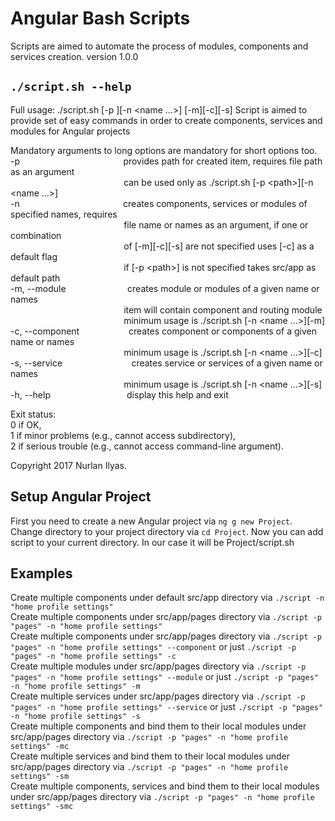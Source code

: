 # Angular Bash Scripts

Scripts are aimed to automate the process of modules, components and services creation. version 1.0.0

## `./script.sh --help`
Full usage: ./script.sh [-p <path>][-n <name ...>] [-m][-c][-s]
Script is aimed to provide set of easy commands in order to create components,
services and modules for Angular projects 

Mandatory arguments to long options are mandatory for short options too.  
  -p
  &nbsp;&nbsp;&nbsp;&nbsp;&nbsp;&nbsp;&nbsp;&nbsp;&nbsp;&nbsp;&nbsp;&nbsp;&nbsp;&nbsp;&nbsp;&nbsp;&nbsp;&nbsp;&nbsp;&nbsp;&nbsp;&nbsp;&nbsp;&nbsp;&nbsp;&nbsp;&nbsp;&nbsp;&nbsp;&nbsp;&nbsp;&nbsp;&nbsp;&nbsp;&nbsp;&nbsp;&nbsp;&nbsp;&nbsp;&nbsp;
  provides path for created item, requires file path as an argument   
  &nbsp;&nbsp;&nbsp;&nbsp;&nbsp;&nbsp;&nbsp;&nbsp;&nbsp;&nbsp;&nbsp;&nbsp;&nbsp;&nbsp;&nbsp;&nbsp;&nbsp;&nbsp;&nbsp;&nbsp;&nbsp;&nbsp;&nbsp;&nbsp;&nbsp;&nbsp;&nbsp;&nbsp;&nbsp;&nbsp;&nbsp;&nbsp;&nbsp;&nbsp;&nbsp;&nbsp;&nbsp;&nbsp;&nbsp;&nbsp;&nbsp;&nbsp;&nbsp;&nbsp;&nbsp;
  can be used only as ./script.sh [-p \<path>\][-n \<name ...>\]    
  -n
  &nbsp;&nbsp;&nbsp;&nbsp;&nbsp;&nbsp;&nbsp;&nbsp;&nbsp;&nbsp;&nbsp;&nbsp;&nbsp;&nbsp;&nbsp;&nbsp;&nbsp;&nbsp;&nbsp;&nbsp;&nbsp;&nbsp;&nbsp;&nbsp;&nbsp;&nbsp;&nbsp;&nbsp;&nbsp;&nbsp;&nbsp;&nbsp;&nbsp;&nbsp;&nbsp;&nbsp;&nbsp;&nbsp;&nbsp;&nbsp;
  creates components, services or modules of specified names, requires    
                             &nbsp;&nbsp;&nbsp;&nbsp;&nbsp;&nbsp;&nbsp;&nbsp;&nbsp;&nbsp;&nbsp;&nbsp;&nbsp;&nbsp;&nbsp;&nbsp;&nbsp;&nbsp;&nbsp;&nbsp;&nbsp;&nbsp;&nbsp;&nbsp;&nbsp;&nbsp;&nbsp;&nbsp;&nbsp;&nbsp;&nbsp;&nbsp;&nbsp;&nbsp;&nbsp;&nbsp;&nbsp;&nbsp;&nbsp;&nbsp;&nbsp;&nbsp;&nbsp;&nbsp;&nbsp;
                             file name or names as an argument, if one or combination    
                             &nbsp;&nbsp;&nbsp;&nbsp;&nbsp;&nbsp;&nbsp;&nbsp;&nbsp;&nbsp;&nbsp;&nbsp;&nbsp;&nbsp;&nbsp;&nbsp;&nbsp;&nbsp;&nbsp;&nbsp;&nbsp;&nbsp;&nbsp;&nbsp;&nbsp;&nbsp;&nbsp;&nbsp;&nbsp;&nbsp;&nbsp;&nbsp;&nbsp;&nbsp;&nbsp;&nbsp;&nbsp;&nbsp;&nbsp;&nbsp;&nbsp;&nbsp;&nbsp;&nbsp;&nbsp;
                             of [-m\][-c\][-s\] are not specified uses [-c\] as a default flag      
                             &nbsp;&nbsp;&nbsp;&nbsp;&nbsp;&nbsp;&nbsp;&nbsp;&nbsp;&nbsp;&nbsp;&nbsp;&nbsp;&nbsp;&nbsp;&nbsp;&nbsp;&nbsp;&nbsp;&nbsp;&nbsp;&nbsp;&nbsp;&nbsp;&nbsp;&nbsp;&nbsp;&nbsp;&nbsp;&nbsp;&nbsp;&nbsp;&nbsp;&nbsp;&nbsp;&nbsp;&nbsp;&nbsp;&nbsp;&nbsp;&nbsp;&nbsp;&nbsp;&nbsp;&nbsp;
                             if [-p \<path>\] is not specified takes src/app as default path        
  -m, --module
  &nbsp;&nbsp;&nbsp;&nbsp;&nbsp;&nbsp;&nbsp;&nbsp;&nbsp;&nbsp;&nbsp;&nbsp;&nbsp;&nbsp;&nbsp;&nbsp;&nbsp;&nbsp;&nbsp;&nbsp;&nbsp;&nbsp;&nbsp;
  creates module or modules of a given name or names    
                             &nbsp;&nbsp;&nbsp;&nbsp;&nbsp;&nbsp;&nbsp;&nbsp;&nbsp;&nbsp;&nbsp;&nbsp;&nbsp;&nbsp;&nbsp;&nbsp;&nbsp;&nbsp;&nbsp;&nbsp;&nbsp;&nbsp;&nbsp;&nbsp;&nbsp;&nbsp;&nbsp;&nbsp;&nbsp;&nbsp;&nbsp;&nbsp;&nbsp;&nbsp;&nbsp;&nbsp;&nbsp;&nbsp;&nbsp;&nbsp;&nbsp;&nbsp;&nbsp;&nbsp;&nbsp;
                             item will contain component and routing module   
                             &nbsp;&nbsp;&nbsp;&nbsp;&nbsp;&nbsp;&nbsp;&nbsp;&nbsp;&nbsp;&nbsp;&nbsp;&nbsp;&nbsp;&nbsp;&nbsp;&nbsp;&nbsp;&nbsp;&nbsp;&nbsp;&nbsp;&nbsp;&nbsp;&nbsp;&nbsp;&nbsp;&nbsp;&nbsp;&nbsp;&nbsp;&nbsp;&nbsp;&nbsp;&nbsp;&nbsp;&nbsp;&nbsp;&nbsp;&nbsp;&nbsp;&nbsp;&nbsp;&nbsp;&nbsp;
                             minimum usage is ./script.sh [-n \<name ...>\][-m\]   
  -c, --component
  &nbsp;&nbsp;&nbsp;&nbsp;&nbsp;&nbsp;&nbsp;&nbsp;&nbsp;&nbsp;&nbsp;&nbsp;&nbsp;&nbsp;&nbsp;&nbsp;&nbsp;&nbsp;
  creates component or components of a given name or names   
  &nbsp;&nbsp;&nbsp;&nbsp;&nbsp;&nbsp;&nbsp;&nbsp;&nbsp;&nbsp;&nbsp;&nbsp;&nbsp;&nbsp;&nbsp;&nbsp;&nbsp;&nbsp;&nbsp;&nbsp;&nbsp;&nbsp;&nbsp;&nbsp;&nbsp;&nbsp;&nbsp;&nbsp;&nbsp;&nbsp;&nbsp;&nbsp;&nbsp;&nbsp;&nbsp;&nbsp;&nbsp;&nbsp;&nbsp;&nbsp;&nbsp;&nbsp;&nbsp;&nbsp;&nbsp;
  minimum usage is ./script.sh [-n \<name ...>\][-c\]   
  -s, --service
  &nbsp;&nbsp;&nbsp;&nbsp;&nbsp;&nbsp;&nbsp;&nbsp;&nbsp;&nbsp;&nbsp;&nbsp;&nbsp;&nbsp;&nbsp;&nbsp;&nbsp;&nbsp;&nbsp;&nbsp;&nbsp;&nbsp;&nbsp;&nbsp;&nbsp;&nbsp;
  creates service or services of a given name or names      
                             &nbsp;&nbsp;&nbsp;&nbsp;&nbsp;&nbsp;&nbsp;&nbsp;&nbsp;&nbsp;&nbsp;&nbsp;&nbsp;&nbsp;&nbsp;&nbsp;&nbsp;&nbsp;&nbsp;&nbsp;&nbsp;&nbsp;&nbsp;&nbsp;&nbsp;&nbsp;&nbsp;&nbsp;&nbsp;&nbsp;&nbsp;&nbsp;&nbsp;&nbsp;&nbsp;&nbsp;&nbsp;&nbsp;&nbsp;&nbsp;&nbsp;&nbsp;&nbsp;&nbsp;&nbsp;
                             minimum usage is ./script.sh [-n \<name ...>\][-s\]   
  -h, --help
  &nbsp;&nbsp;&nbsp;&nbsp;&nbsp;&nbsp;&nbsp;&nbsp;&nbsp;&nbsp;&nbsp;&nbsp;&nbsp;&nbsp;&nbsp;&nbsp;&nbsp;&nbsp;&nbsp;&nbsp;&nbsp;&nbsp;&nbsp;&nbsp;&nbsp;&nbsp;&nbsp;&nbsp;&nbsp;
  display this help and exit    
    
Exit status:  
 0  if OK,  
 1  if minor problems (e.g., cannot access subdirectory),  
 2  if serious trouble (e.g., cannot access command-line argument).   
 
 Copyright 2017 Nurlan Ilyas.
 
## Setup Angular Project

First you need to create a new Angular project via `ng g new Project`. Change directory to your project directory via `cd Project`.
Now you can add script to your current directory. In our case it will be Project/script.sh

## Examples

Create multiple components under default src/app directory via `./script -n "home profile settings"`   
Create multiple components under src/app/pages directory via `./script -p "pages" -n "home profile settings"`   
Create multiple components under src/app/pages directory via `./script -p "pages" -n "home profile settings" --component` or just `./script -p "pages" -n "home profile settings" -c`   
Create multiple modules under src/app/pages directory via `./script -p "pages" -n "home profile settings" --module` or just `./script -p "pages" -n "home profile settings" -m`   
Create multiple services under src/app/pages directory via `./script -p "pages" -n "home profile settings" --service` or just `./script -p "pages" -n "home profile settings" -s`   
Create multiple components and bind them to their local modules under src/app/pages directory via `./script -p "pages" -n "home profile settings" -mc`   
Create multiple services and bind them to their local modules under src/app/pages directory via `./script -p "pages" -n "home profile settings" -sm`   
Create multiple components, services and bind them to their local modules under src/app/pages directory via `./script -p "pages" -n "home profile settings" -smc`   












